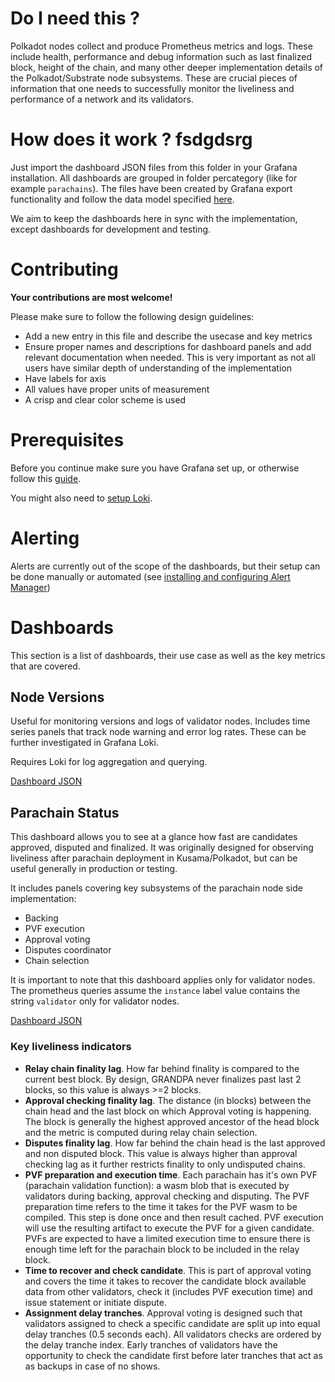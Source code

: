 # Do I need this ?

Polkadot nodes collect and produce Prometheus metrics and logs. These include health, performance and debug
information such as last finalized block, height of the chain, and many other deeper implementation details
of the Polkadot/Substrate node subsystems. These are crucial pieces of information that one needs to successfully
monitor the liveliness and performance of a network and its validators.

# How does it work ? fsdgdsrg  

Just import the dashboard JSON files from this folder in your Grafana installation. All dashboards are grouped in
folder percategory (like for example `parachains`). The files have been created by Grafana export functionality and
follow the data model specified [here](https://grafana.com/docs/grafana/latest/dashboards/json-model/).

We aim to keep the dashboards here in sync with the implementation, except dashboards for development and
testing.

# Contributing

**Your contributions are most welcome!**

Please make sure to follow the following design guidelines:
- Add a new entry in this file and describe the usecase and key metrics
- Ensure proper names and descriptions for dashboard panels and add relevant documentation when needed.
This is very important as not all users have similar depth of understanding of the implementation
- Have labels for axis
- All values have proper units of measurement
- A crisp and clear color scheme is used

# Prerequisites

Before you continue make sure you have Grafana set up, or otherwise follow this
[guide](https://wiki.polkadot.network/docs/maintain-guides-how-to-monitor-your-node).

You might also need to [setup Loki](https://grafana.com/go/webinar/loki-getting-started/).

# Alerting

Alerts are currently out of the scope of the dashboards, but their setup can be done manually or automated
(see [installing and configuring Alert Manager](https://wiki.polkadot.network/docs/maintain-guides-how-to-monitor-your-node#installing-and-configuring-alertmanager-optional))

# Dashboards

This section is a list of dashboards, their use case as well as the key metrics that are covered.

## Node Versions

Useful for monitoring versions and logs of validator nodes. Includes time series panels that
track node warning and error log rates. These can be further investigated in Grafana Loki.

Requires Loki for log aggregation and querying.

[Dashboard JSON](general/kusama_deployment.json)

## Parachain Status

This dashboard allows you to see at a glance how fast are candidates approved, disputed and
finalized. It was originally designed for observing liveliness after parachain deployment in
 Kusama/Polkadot, but can be useful generally in production or testing.

It includes panels covering key subsystems of the parachain node side implementation:
- Backing
- PVF execution
- Approval voting
- Disputes coordinator
- Chain selection

It is important to note that this dashboard applies only for validator nodes. The prometheus
queries assume the `instance` label value contains the string `validator` only for validator nodes.

[Dashboard JSON](parachains/status.json)

### Key liveliness indicators
- **Relay chain finality lag**. How far behind finality is compared to the current best block. By design,
 GRANDPA never finalizes past last 2 blocks, so this value is always >=2 blocks.
- **Approval checking finality lag**. The distance (in blocks) between the chain head and the last block
on which Approval voting is happening. The block is generally the highest approved ancestor of the head
block and the metric is computed during relay chain selection.
- **Disputes finality lag**. How far behind the chain head is the last approved and non disputed block.
This value is always higher than approval checking lag as it further restricts finality to only undisputed
chains.
- **PVF preparation and execution time**. Each parachain has it's own PVF (parachain validation function):
a wasm blob that is executed by validators during backing, approval checking and disputing. The PVF
preparation time refers to the time it takes for the PVF wasm to be compiled. This step is done once and
then result cached. PVF execution will use the resulting artifact to execute the PVF for a given candidate.
PVFs are expected to have a limited execution time to ensure there is enough time left for the parachain
block to be included in the relay block.
- **Time to recover and check candidate**. This is part of approval voting and covers the time it takes
to recover the candidate block available data from other validators, check it (includes PVF execution time)
and issue statement or initiate dispute.
- **Assignment delay tranches**. Approval voting is designed such that validators assigned to check a specific
candidate are split up into equal delay tranches (0.5 seconds each). All validators checks are ordered by the delay
tranche index. Early tranches of validators have the opportunity to check the candidate first before later tranches
that act as as backups in case of no shows.
